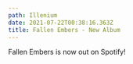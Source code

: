 ```yaml
---
path: Illenium
date: 2021-07-22T00:38:16.363Z
title: Fallen Embers - New Album
---
```

Fallen Embers is now out on Spotify!